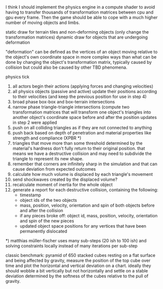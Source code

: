 I think I should implement the physics engine in a compute shader to avoid having to transfer thousands of transformation matrices between cpu and gpu every frame. Then the game should be able to cope with a much higher number of moving objects and limbs.


static draw for terrain tiles and non-deforming objects (only change the transformation matrices)
dynamic draw for objects that are undergoing deformation

"deformation" can be defined as the vertices of an object moving relative to the object's own coordinate space in more complex ways than what can be done by changing the object's transformation matrix, typically caused by collision but
could also be caused by other TBD phenomena.

physics tick

1. all actors begin their actions (applying forces and changing velocities)
2. all physics objects (passive and active) update their positions according to their velocities (and keep the previous position for use in step 4)
3. broad phase box-box and box-terrain intersections
4. narrow phase triangle-triangle intersections (compute two transformation matrices that will transform one object's triangles into another object's coordinate space before and after the position updates in step 2 were applied
5. push on all colliding triangles as if they are not connected to anything
6. push back based on depth of penetration and material properties like strength and compliance (XPBR \*)
7. triangles that move more than some threshold determined by the material's hardness don't fully return to their original position. that means we have a destructive collision and may need to subdivide the triangle to represent its new shape.
8. remember that corners are infinitely sharp in the simulation and that can cause deviation from expected outcomes
9. calculate how much volume is displaced by each triangle's movement
10. send shockwaves created by the displaced volume?
11. recalculate moment of inertia for the whole object
12. generate a report for each destructive collision, containing the following:
    - timestamp
    - object ids of the two objects
    - mass, position, velocity, orientation and spin of both objects before and after the collision
    - if any pieces broke off: object id, mass, position, velocity, orientation and spin of the new pieces
    - updated object space positions for any vertices that have been permanently dislocated

\*) matthias müller-fischer uses many sub-steps (20 ish to 100 ish) and solving constraints locally instead of many iterations per sub-step


classic benchmark: pyramid of 650 stacked cubes resting on a flat surface and being affected by gravity, measure the position of the top cube over time and plot the horizontal and vertical deviation on a chart. ideally they should wobble a bit vertically but not horizontally and settle on a stable deviation determined by the softness of the cubes relative to the pull of gravity.




